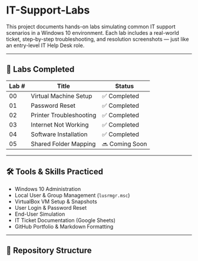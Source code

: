# IT-Support-Labs

This project documents hands-on labs simulating common IT support scenarios in a Windows 10 environment. Each lab includes a real-world ticket, step-by-step troubleshooting, and resolution screenshots — just like an entry-level IT Help Desk role.

---

## 🧪 Labs Completed

| Lab # | Title                        | Status       |
|-------|------------------------------|--------------|
| 00    | Virtual Machine Setup        | ✅ Completed |
| 01    | Password Reset               | ✅ Completed |
| 02    | Printer Troubleshooting      | ✅ Completed |
| 03    | Internet Not Working         | ✅ Completed |
| 04    | Software Installation        | ✅ Completed   |
| 05    | Shared Folder Mapping        | 🔜 Coming Soon  |

---

## 🛠️ Tools & Skills Practiced
- Windows 10 Administration
- Local User & Group Management (`lusrmgr.msc`)
- VirtualBox VM Setup & Snapshots
- User Login & Password Reset
- End-User Simulation
- IT Ticket Documentation (Google Sheets)
- GitHub Portfolio & Markdown Formatting

---

## 📁 Repository Structure
